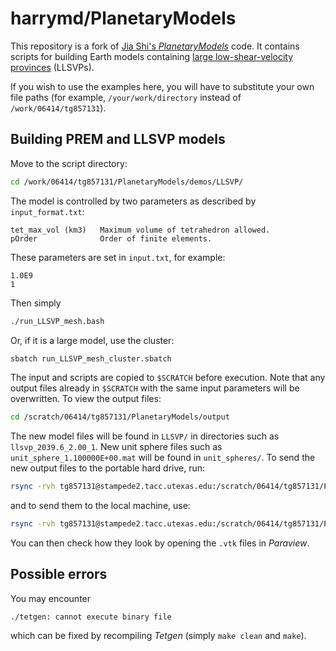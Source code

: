 # harrymd/PlanetaryModels

This repository is a fork of [Jia Shi's *PlanetaryModels*](https://github.com/js1019/PlanetaryModels) code. It contains scripts for building Earth models containing [large low-shear-velocity provinces](https://en.wikipedia.org/wiki/Large_low-shear-velocity_provinces) (LLSVPs).

If you wish to use the examples here, you will have to substitute your own file paths (for example, `/your/work/directory` instead of `/work/06414/tg857131`).

## Building PREM and LLSVP models

Move to the script directory:

```bash
cd /work/06414/tg857131/PlanetaryModels/demos/LLSVP/
```

The model is controlled by two parameters as described by `input_format.txt`:

```
tet_max_vol (km3)   Maximum volume of tetrahedron allowed.
pOrder              Order of finite elements.
```

These parameters are set in `input.txt`, for example:


```
1.0E9
1
```

Then simply

```bash
./run_LLSVP_mesh.bash
```

Or, if it is a large model, use the cluster:

```bash
sbatch run_LLSVP_mesh_cluster.sbatch
```

The input and scripts are copied to `$SCRATCH` before execution. Note that any output files already in `$SCRATCH` with the same input parameters will be overwritten. To view the output files:

 ```bash
 cd /scratch/06414/tg857131/PlanetaryModels/output
 ```
 
The new model files will be found in `LLSVP/` in directories such as `llsvp_2039.6_2.00_1`. New unit sphere files such as `unit_sphere_1.100000E+00.mat` will be found in `unit_spheres/`. To send the new output files to the portable hard drive, run:
 
```bash
rsync -rvh tg857131@stampede2.tacc.utexas.edu:/scratch/06414/tg857131/PlanetaryModels/output/ /Volumes/stoneley5TB/all/PlanetaryModels/v2
```

and to send them to the local machine, use:

```bash
rsync -rvh tg857131@stampede2.tacc.utexas.edu:/scratch/06414/tg857131/PlanetaryModels/output/ /Users/hrmd_work/Documents/research/stoneley/output/PlanetaryModels
```

You can then check how they look by opening the `.vtk` files in *Paraview*.

## Possible errors
 
You may encounter
 
```
./tetgen: cannot execute binary file
```
 
which can be fixed by recompiling *Tetgen* (simply `make clean` and `make`).